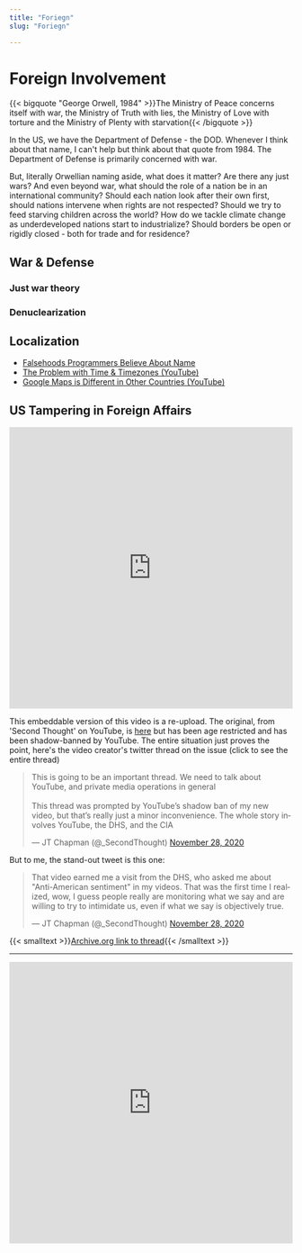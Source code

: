 ```yaml
---
title: "Foriegn"
slug: "Foriegn"

---
```


# Foreign Involvement

{{< bigquote "George Orwell, 1984" >}}The Ministry of Peace concerns itself with war, the Ministry of Truth with lies, the Ministry of Love with torture and the Ministry of Plenty with starvation{{< /bigquote >}}

In the US, we have the Department of Defense - the DOD. Whenever I think about that name, I can't help but think about that quote from 1984. The Department of Defense is primarily concerned with war.

But, literally Orwellian naming aside, what does it matter? Are there any just wars? And even beyond war, what should the role of a nation be in an international community? Should each nation look after their own first, should nations intervene when rights are not respected? Should we try to feed starving children across the world? How do we tackle climate change as underdeveloped nations start to industrialize? Should borders be open or rigidly closed - both for trade and for residence?

## War & Defense

### Just war theory

### Denuclearization

## Localization

* [Falsehoods Programmers Believe About Name](https://shinesolutions.com/2018/01/08/falsehoods-programmers-believe-about-names-with-examples/)
* [The Problem with Time & Timezones (YouTube)](https://www.youtube.com/watch?v=-5wpm-gesOY)
* [Google Maps is Different in Other Countries (YouTube)](https://www.youtube.com/watch?v=q9ZMub2UrKU)

## US Tampering in Foreign Affairs

<iframe width="100%" height="500" src="https://www.youtube.com/embed/SDf_Zg6uonE" title="YouTube video player" frameborder="0" allow="accelerometer; autoplay; clipboard-write; encrypted-media; gyroscope; picture-in-picture" allowfullscreen></iframe>

This embeddable version of this video is a re-upload. The original, from 'Second Thought' on YouTube, is [here](https://www.youtube.com/watch?v=_2khAmMTAjI) but has been age restricted and has been shadow-banned by YouTube. The entire situation just proves the point, here's the video creator's twitter thread on the issue (click to see the entire thread)

<blockquote class="twitter-tweet"><p lang="en" dir="ltr">This is going to be an important thread. We need to talk about YouTube, and private media operations in general<br><br>This thread was prompted by YouTube’s shadow ban of my new video, but that’s really just a minor inconvenience. The whole story involves YouTube, the DHS, and the CIA</p>&mdash; JT Chapman (@_SecondThought) <a href="https://twitter.com/_SecondThought/status/1332746158947635202?ref_src=twsrc%5Etfw">November 28, 2020</a></blockquote> <script async src="https://platform.twitter.com/widgets.js" charset="utf-8"></script>

But to me, the stand-out tweet is this one:

<blockquote class="twitter-tweet"><p lang="en" dir="ltr">That video earned me a visit from the DHS, who asked me about &quot;Anti-American sentiment&quot; in my videos. That was the first time I realized, wow, I guess people really are monitoring what we say and are willing to try to intimidate us, even if what we say is objectively true.</p>&mdash; JT Chapman (@_SecondThought) <a href="https://twitter.com/_SecondThought/status/1332746172570677250?ref_src=twsrc%5Etfw">November 28, 2020</a></blockquote> <script async src="https://platform.twitter.com/widgets.js" charset="utf-8"></script>

{{< smalltext >}}[Archive.org link to thread](https://web.archive.org/web/20220423121336/https://twitter.com/_SecondThought/status/1332746158947635202){{< /smalltext >}}

---

<iframe width="100%" height="500" src="https://www.youtube.com/embed/D5YWb2CumY0" title="YouTube video player" frameborder="0" allow="accelerometer; autoplay; clipboard-write; encrypted-media; gyroscope; picture-in-picture" allowfullscreen></iframe>

